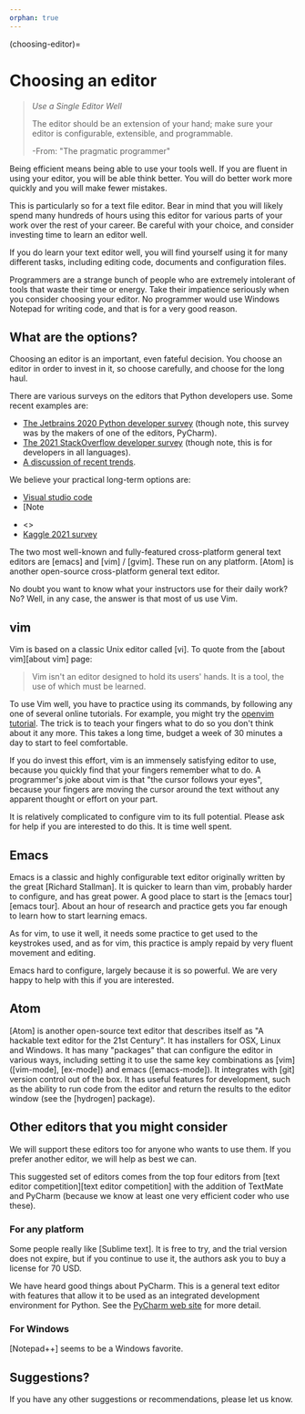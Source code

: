 ```yaml
---
orphan: true
---
```


(choosing-editor)=

# Choosing an editor

> *Use a Single Editor Well*
>
> The editor should be an extension of your hand; make sure your editor is
> configurable, extensible, and programmable.
>
> <p class="attribution">-From: "The pragmatic programmer" </p>

Being efficient means being able to use your tools well.  If you are fluent in
using your editor, you will be able think better.  You will do better work more
quickly and you will make fewer mistakes.

This is particularly so for a text file editor.  Bear in mind that you will
likely spend many hundreds of hours using this editor for various parts of
your work over the rest of your career.  Be careful with your choice, and
consider investing time to learn an editor well.

If you do learn your text editor well, you will find yourself using it for
many different tasks, including editing code, documents and configuration
files.

Programmers are a strange bunch of people who are extremely intolerant of
tools that waste their time or energy.  Take their impatience seriously when
you consider choosing your editor.  No programmer would use Windows Notepad
for writing code, and that is for a very good reason.

## What are the options?

Choosing an editor is an important, even fateful decision.  You choose an editor in order to invest in it, so choose carefully, and choose for the long haul.

There are various surveys on the editors that Python developers use.  Some recent examples are:

*   [The Jetbrains 2020
    Python developer
    survey](https://www.jetbrains.com/lp/python-developers-survey-2020/)
    (though note, this survey was by the makers of one of the editors,
    PyCharm).
*   [The 2021 StackOverflow developer
    survey](https://insights.stackoverflow.com/survey/2021#section-most-popular-technologies-integrated-development-environment)
    (though note, this is for developers in all languages).
*   [A discussion of recent
    trends](https://asterisk.dynevor.org/editor-dominance.html).

We believe your practical long-term options are:

* [Visual studio code](https://code.visualstudio.com)
* [Note

- <>
- [Kaggle 2021
  survey](https://storage.googleapis.com/kaggle-media/surveys/Kaggle's%20State%20of%20Machine%20Learning%20and%20Data%20Science%202021.pdf)

The two most well-known and fully-featured cross-platform general text editors
are [emacs] and [vim] / [gvim].  These run on any platform.  [Atom] is another
open-source cross-platform general text editor.

No doubt you want to know what your instructors use for their daily work?  No?
Well, in any case, the answer is that most of us use Vim.

## vim

Vim is based on a classic Unix editor called [vi].  To quote from the [about
vim][about vim] page:

> Vim isn't an editor designed to hold its users' hands. It is a tool, the
> use of which must be learned.

To use Vim well, you have to practice using its commands, by following any one
of several online tutorials. For example, you might try the [openvim tutorial](http://www.openvim.com/tutorial.html).  The trick is to teach your fingers
what to do so you don't think about it any more. This takes a long time,
budget a week of 30 minutes a day to start to feel comfortable.

If you do invest this effort, vim is an immensely satisfying editor to use,
because you quickly find that your fingers remember what to do.  A
programmer's joke about vim is that "the cursor follows your eyes", because
your fingers are moving the cursor around the text without any apparent
thought or effort on your part.

It is relatively complicated to configure vim to its full potential.  Please
ask for help if you are interested to do this.  It is time well spent.

## Emacs

Emacs is a classic and highly configurable text editor originally written by
the great [Richard Stallman].  It is quicker to learn than vim, probably
harder to configure, and has great power.  A good place to start is the [emacs
tour][emacs tour].  About an hour of research and practice gets you far enough to learn
how to start learning emacs.

As for vim, to use it well, it needs some practice to get used to the
keystrokes used, and as for vim, this practice is amply repaid by very fluent
movement and editing.

Emacs hard to configure, largely because it is so powerful.  We are very happy
to help with this if you are interested.

## Atom

[Atom] is another open-source text editor that describes itself as "A hackable
text editor for the 21st Century".  It has installers for OSX, Linux and
Windows.  It has many "packages" that can configure the editor in various
ways, including setting it to use the same key combinations as [vim]
([vim-mode], [ex-mode]) and emacs ([emacs-mode]).  It integrates with [git]
version control out of the box.  It has useful features for development, such
as the ability to run code from the editor and return the results to the
editor window (see the [hydrogen] package).

## Other editors that you might consider

We will support these editors too for anyone who wants to use them.  If you
prefer another editor, we will help as best we can.

This suggested set of editors comes from the top four editors from [text
editor competition][text editor competition] with the addition of TextMate and
PyCharm (because we know at least one very efficient coder who use these).

### For any platform

Some people really like [Sublime text].  It is free to try, and the trial
version does not expire, but if you continue to use it, the authors ask you to
buy a license for 70 USD.

We have heard good things about PyCharm.  This is a general text editor with
features that allow it to be used as an integrated development environment for
Python. See the [PyCharm web site](https://www.jetbrains.com/pycharm/) for more detail.

### For Windows

[Notepad++] seems to be a Windows favorite.

## Suggestions?

If you have any other suggestions or recommendations, please let us know.
